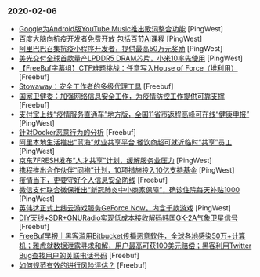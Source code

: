 ### 2020-02-06

* [Google为Android版YouTube Music推出歌词整合功能](https://www.pingwest.com/w/204518) [PingWest]
* [百度大脑向抗疫开发者免费开放 包括百节AI课程](https://www.pingwest.com/w/204511) [PingWest]
* [阿里巴巴召集抗疫小程序开发者，提供最高50万元奖励](https://www.pingwest.com/w/204510) [PingWest]
* [美光交付全球首款量产LPDDR5 DRAM芯片，小米10率先使用](https://www.pingwest.com/w/204507) [PingWest]
* [【FreeBuf字幕组】CTF难题挑战：任意写入House of Force（堆利用）](https://www.freebuf.com/video/220109.html) [Freebuf]
* [Stowaway：安全工作者的多级代理工具](https://www.freebuf.com/sectool/225862.html) [Freebuf]
* [国家卫健委：加强网络信息安全工作，为疫情防控工作提供可靠支撑](https://www.freebuf.com/news/226543.html) [Freebuf]
* [支付宝上线“疫情服务直通车”地方版，全国11省市返程高峰可在线“健康申报”](https://www.pingwest.com/w/204496) [PingWest]
* [针对Docker恶意行为的分析](https://www.freebuf.com/articles/network/226210.html) [Freebuf]
* [阿里本地生活推出“蓝海”就业共享平台  餐饮商超可就近临时“共享”员工](https://www.pingwest.com/w/204494) [PingWest]
* [京东7FRESH发布“人才共享”计划，缓解服务业压力](https://www.pingwest.com/w/204493) [PingWest]
* [携程推出合作伙伴“同袍”计划，10项措施投入10亿支持基金](https://www.pingwest.com/w/204492) [PingWest]
* [疫情当下，更要守好个人信息安全防线](https://www.freebuf.com/articles/neopoints/226427.html) [Freebuf]
* [微信支付联合微保推出“新冠肺炎中小商家保障”，确诊住院每天补贴1000](https://www.pingwest.com/w/204486) [PingWest]
* [英伟达正式上线云游戏服务GeForce Now，内含千款游戏](https://www.pingwest.com/w/204483) [PingWest]
* [DIY天线+SDR+GNURadio实现低成本接收解码韩国GK-2A气象卫星信号](https://www.freebuf.com/geek/226035.html) [Freebuf]
* [FreeBuf早报｜黑客滥用Bitbucket传播恶意软件，全球各地感染50万+计算机；雅虎就数据泄露寻求和解，用户最高可获100美元赔偿；黑客利用Twitter Bug查找用户的关联电话号码](https://www.freebuf.com/news/226470.html) [Freebuf]
* [如何规范有效的进行风险评估？](https://www.freebuf.com/articles/security-management/224380.html) [Freebuf]
